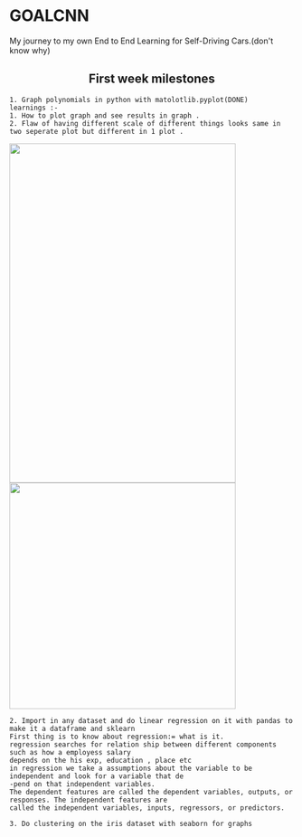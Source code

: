 # GOALCNN
My journey to my own End to End Learning for Self-Driving Cars.(don't know why)
<h2 align = "center" > First week milestones </h2>

```
1.⁠ ⁠Graph polynomials in python with matolotlib.pyplot(DONE)
learnings :-
1. How to plot graph and see results in graph .
2. Flaw of having different scale of different things looks same in two seperate plot but different in 1 plot .

```
<p float="left">
  <img src="https://github.com/MohdXHassan/goalCNN/assets/46120048/3dfb0d65-5598-4de4-9349-58bfef4fa8d5" width="400" height = "600" />
  <img src="https://github.com/MohdXHassan/goalCNN/assets/46120048/81538914-62d7-49f5-be38-b2109825d8c2" width="400" /> 
</p>

```
2.⁠ ⁠Import in any dataset and do linear regression on it with pandas to make it a dataframe and sklearn
First thing is to know about regression:= what is it. 
regression searches for relation ship between different components such as how a employess salary
depends on the his exp, education , place etc
in regression we take a assumptions about the variable to be independent and look for a variable that de
-pend on that independent variables.
The dependent features are called the dependent variables, outputs, or responses. The independent features are 
called the independent variables, inputs, regressors, or predictors.
```
```
3.⁠ ⁠Do clustering on the iris dataset with seaborn for graphs
```
